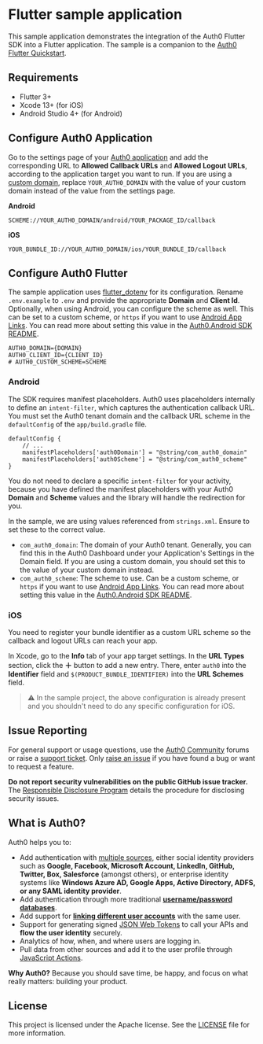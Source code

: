 # Flutter sample application

This sample application demonstrates the integration of the Auth0 Flutter SDK into a Flutter application. The sample is a companion to the [Auth0 Flutter Quickstart](https://auth0.com/docs/quickstart/native/flutter).


## Requirements

- Flutter 3+
- Xcode 13+ (for iOS)
- Android Studio 4+ (for Android)

## Configure Auth0 Application
Go to the settings page of your [Auth0 application](https://manage.auth0.com/#/applications/) and add the corresponding URL to **Allowed Callback URLs** and **Allowed Logout URLs**, according to the application target you want to run. If you are using a [custom domain](https://auth0.com/docs/customize/custom-domains), replace `YOUR_AUTH0_DOMAIN` with the value of your custom domain instead of the value from the settings page.

**Android**

```
SCHEME://YOUR_AUTH0_DOMAIN/android/YOUR_PACKAGE_ID/callback
```

**iOS**
```
YOUR_BUNDLE_ID://YOUR_AUTH0_DOMAIN/ios/YOUR_BUNDLE_ID/callback
```

## Configure Auth0 Flutter
The sample application uses [flutter_dotenv](https://pub.dev/packages/flutter_dotenv) for its configuration. Rename `.env.example` to `.env` and provide the appropriate **Domain** and **Client Id**. Optionally, when using Android, you can configure the scheme as well. This can be set to a custom scheme, or `https` if you want to use [Android App Links](https://auth0.com/docs/applications/enable-android-app-links). You can read more about setting this value in the [Auth0.Android SDK README](https://github.com/auth0/Auth0.Android#a-note-about-app-deep-linking).

```
AUTH0_DOMAIN={DOMAIN}
AUTH0_CLIENT_ID={CLIENT_ID}
# AUTH0_CUSTOM_SCHEME=SCHEME
```

### Android
The SDK requires manifest placeholders. Auth0 uses placeholders internally to define an `intent-filter`, which captures the authentication callback URL. You must set the Auth0 tenant domain and the callback URL scheme in the `defaultConfig` of the `app/build.gradle` file.

```
defaultConfig {
    // ...
    manifestPlaceholders['auth0Domain'] = "@string/com_auth0_domain"
    manifestPlaceholders['auth0Scheme'] = "@string/com_auth0_scheme"
}
```

You do not need to declare a specific `intent-filter` for your activity, because you have defined the manifest placeholders with your Auth0 **Domain** and **Scheme** values and the library will handle the redirection for you.

In the sample, we are using values referenced from `strings.xml`. Ensure to set these to the correct value.

- `com_auth0_domain`: The domain of your Auth0 tenant. Generally, you can find this in the Auth0 Dashboard under your Application's Settings in the Domain field. If you are using a custom domain, you should set this to the value of your custom domain instead.
- `com_auth0_scheme`: The scheme to use. Can be a custom scheme, or `https` if you want to use [Android App Links](https://auth0.com/docs/applications/enable-android-app-links). You can read more about setting this value in the [Auth0.Android SDK README](https://github.com/auth0/Auth0.Android#a-note-about-app-deep-linking).

### iOS

You need to register your bundle identifier as a custom URL scheme so the callback and logout URLs can reach your app.

In Xcode, go to the **Info** tab of your app target settings. In the **URL Types** section, click the **＋** button to add a new entry. There, enter `auth0` into the **Identifier** field and `$(PRODUCT_BUNDLE_IDENTIFIER)` into the **URL Schemes** field.

> ⚠️ In the sample project, the above configuration is already present and you shouldn't need to do any specific configuration for iOS.

## Issue Reporting

For general support or usage questions, use the [Auth0 Community](https://community.auth0.com/tags/c/sdks/5/swift) forums or raise a [support ticket](https://support.auth0.com/). Only [raise an issue](https://github.com/auth0-samples/auth0-ios-swift-sample/issues) if you have found a bug or want to request a feature.

**Do not report security vulnerabilities on the public GitHub issue tracker.** The [Responsible Disclosure Program](https://auth0.com/responsible-disclosure-policy) details the procedure for disclosing security issues.

## What is Auth0?

Auth0 helps you to:

* Add authentication with [multiple sources](https://auth0.com/docs/authenticate/identity-providers), either social identity providers such as **Google, Facebook, Microsoft Account, LinkedIn, GitHub, Twitter, Box, Salesforce** (amongst others), or enterprise identity systems like **Windows Azure AD, Google Apps, Active Directory, ADFS, or any SAML identity provider**.
* Add authentication through more traditional **[username/password databases](https://auth0.com/docs/authenticate/database-connections/custom-db)**.
* Add support for **[linking different user accounts](https://auth0.com/docs/manage-users/user-accounts/user-account-linking)** with the same user.
* Support for generating signed [JSON Web Tokens](https://auth0.com/docs/secure/tokens/json-web-tokens) to call your APIs and **flow the user identity** securely.
* Analytics of how, when, and where users are logging in.
* Pull data from other sources and add it to the user profile through [JavaScript Actions](https://auth0.com/docs/customize/actions).

**Why Auth0?** Because you should save time, be happy, and focus on what really matters: building your product.

## License

This project is licensed under the Apache license. See the [LICENSE](../LICENSE) file for more information.